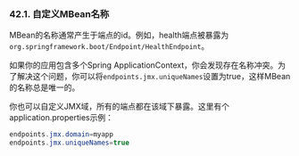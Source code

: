 ### 42.1. 自定义MBean名称

MBean的名称通常产生于端点的id。例如，health端点被暴露为`org.springframework.boot/Endpoint/HealthEndpoint`。

如果你的应用包含多个Spring ApplicationContext，你会发现存在名称冲突。为了解决这个问题，你可以将`endpoints.jmx.uniqueNames`设置为true，这样MBean的名称总是唯一的。

你也可以自定义JMX域，所有的端点都在该域下暴露。这里有个application.properties示例：
```java
endpoints.jmx.domain=myapp
endpoints.jmx.uniqueNames=true

